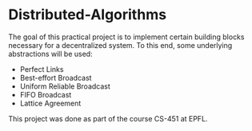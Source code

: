 # Distributed-Algorithms
The goal of this practical project is to implement certain building blocks necessary for a decentralized system. To this end, some underlying abstractions will be used:

* Perfect Links 
* Best-effort Broadcast
* Uniform Reliable Broadcast
* FIFO Broadcast 
* Lattice Agreement

This project was done as part of the course CS-451 at EPFL.  
